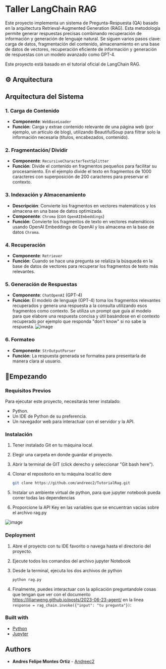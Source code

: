 # Taller LangChain RAG 

Este proyecto implementa un sistema de Pregunta-Respuesta (QA) basado en la arquitectura Retrieval-Augmented Generation (RAG). Esta metodología permite generar respuestas precisas combinando recuperación de información y generación de lenguaje natural. Se siguen varios pasos clave: carga de datos, fragmentación del contenido, almacenamiento en una base de datos de vectores, recuperación eficiente de información y generación de respuestas con un modelo avanzado como GPT-4.

Este proyecto está basado en el tutorial oficial de LangChain RAG.

## ⚙️ Arquitectura 
## Arquitectura del Sistema

### 1. **Carga de Contenido**
   - **Componente**: `WebBaseLoader`
   - **Función**: Carga y extrae contenido relevante de una página web (por ejemplo, un artículo de blog), utilizando BeautifulSoup para filtrar solo la información necesaria (títulos, encabezados, contenido).

### 2. **Fragmentación/ Dividir**
   - **Componente**: `RecursiveCharacterTextSplitter`
   - **Función**: Divide el contenido en fragmentos pequeños para facilitar su procesamiento. En el ejemplo divide  el texto en fragmentos de 1000 caracteres con superposición de 200 caracteres para preservar el contexto.

### 3. **Indexación y Almacenamiento**
   - **Descripción**: Convierte los fragmentos en vectores matemáticos y los almacena en una base de datos optimizada.
   - **Componente**: `Chroma` (con `OpenAIEmbeddings`)
   - **Función**: Convierte los fragmentos de texto en vectores matemáticos usando  OpenAI Embeddings de OpenAI y los almacena en la base de datos `Chroma`.

### 4. **Recuperación**
   - **Componente**: `Retriever`
   - **Función**: Cuando se hace una pregunta se relaliza  la búsqueda en la base de datos de vectores para recuperar los fragmentos de texto más relevantes.

### 5. **Generación de Respuestas**
   - **Componente**: `ChatOpenAI` (GPT-4)
   - **Función**: El modelo de lenguaje (GPT-4) toma los fragmentos relevantes recuperados y genera una respuesta a la consulta utilizando esos fragmentos como contexto. Se utiliza un prompt que guía al modelo para que elabore una respuesta concisa y útil basándose en el   contexto recuperado por ejemplo que responda "don't know" si no sabe la respuesta.
  ![image](https://github.com/user-attachments/assets/935b89b2-b4ee-4f9c-8594-6f4a60e7ca9d)



### 6. **Formateo**
   - **Componente**: `StrOutputParser`
   - **Función**: La respuesta generada se formatea para presentarla de manera clara al usuario.


## 🚀Empezando

### Requisitos Previos

Para ejecutar este proyecto, necesitarás tener instalado:

- Python.
- Un IDE de Python de su preferencia.
- Un navegador web para interactuar con el servidor y la API.

### Instalación

1. Tener instalado Git en tu máquina local.
2. Elegir una carpeta en donde guardar el proyecto.
3. Abrir la terminal de GIT (click derecho y seleccionar "Git bash here").
4. Clonar el repositorio en tu máquina local:lic dere
   ```bash
   git clone https://github.com/andreec2/TutorialRag.git
5. Instalar un ambiente virtual de python, para que jupyter notebook pueda correr todas las dependencias

6. Proporcione la API Key en las variables que se encuentran vacias sobre el archivo rag.py

![image](https://github.com/user-attachments/assets/a07f2326-d3a9-4cb4-8d40-13ed58065ed2)

### Deployment

1. Abre el proyecto con tu IDE favorito o navega hasta el directorio del proyecto.
2. Ejecute todos los comandos del archivo jupyter Notebook 

4. Desde la terminal, ejecuta los dos archivos de python
     ```bash
   python rag.py

5. Finalmente, puedes interactuar con la aplicación  preguntandole  cosas que tengan que ver con el documento https://lilianweng.github.io/posts/2023-06-23-agent/  en la linea `response = rag_chain.invoke({"input": "tu pregunta"})`:  

### Built with
- [Python](https://www.python.org)
- [Jupyter](https://jupyter.org/)

## Authors

* **Andres Felipe Montes Ortiz** -  [Andreec2](https://github.com/andreec2/TutorialRag)
